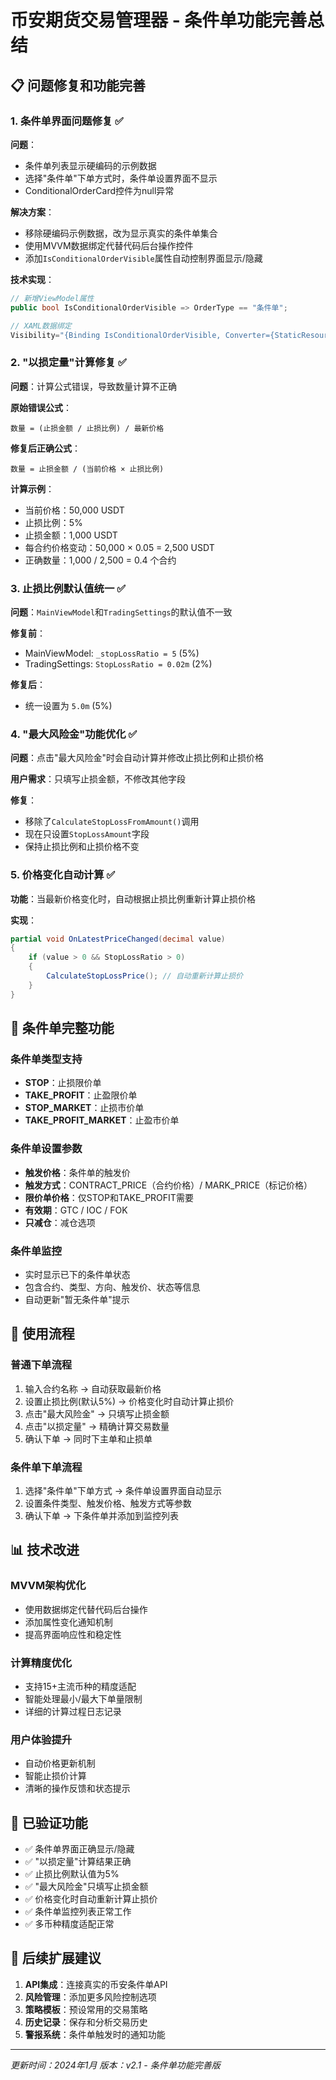# 币安期货交易管理器 - 条件单功能完善总结

## 📋 问题修复和功能完善

### 1. **条件单界面问题修复** ✅

**问题**：
- 条件单列表显示硬编码的示例数据
- 选择"条件单"下单方式时，条件单设置界面不显示
- ConditionalOrderCard控件为null异常

**解决方案**：
- 移除硬编码示例数据，改为显示真实的条件单集合
- 使用MVVM数据绑定代替代码后台操作控件
- 添加`IsConditionalOrderVisible`属性自动控制界面显示/隐藏

**技术实现**：
```csharp
// 新增ViewModel属性
public bool IsConditionalOrderVisible => OrderType == "条件单";

// XAML数据绑定
Visibility="{Binding IsConditionalOrderVisible, Converter={StaticResource BooleanToVisibilityConverter}}"
```

### 2. **"以损定量"计算修复** ✅

**问题**：计算公式错误，导致数量计算不正确

**原始错误公式**：
```
数量 = (止损金额 / 止损比例) / 最新价格
```

**修复后正确公式**：
```
数量 = 止损金额 / (当前价格 × 止损比例)
```

**计算示例**：
- 当前价格：50,000 USDT
- 止损比例：5%
- 止损金额：1,000 USDT
- 每合约价格变动：50,000 × 0.05 = 2,500 USDT
- 正确数量：1,000 / 2,500 = 0.4 个合约

### 3. **止损比例默认值统一** ✅

**问题**：`MainViewModel`和`TradingSettings`的默认值不一致

**修复前**：
- MainViewModel: `_stopLossRatio = 5` (5%)
- TradingSettings: `StopLossRatio = 0.02m` (2%)

**修复后**：
- 统一设置为 `5.0m` (5%)

### 4. **"最大风险金"功能优化** ✅

**问题**：点击"最大风险金"时会自动计算并修改止损比例和止损价格

**用户需求**：只填写止损金额，不修改其他字段

**修复**：
- 移除了`CalculateStopLossFromAmount()`调用
- 现在只设置`StopLossAmount`字段
- 保持止损比例和止损价格不变

### 5. **价格变化自动计算** ✅

**功能**：当最新价格变化时，自动根据止损比例重新计算止损价格

**实现**：
```csharp
partial void OnLatestPriceChanged(decimal value)
{
    if (value > 0 && StopLossRatio > 0)
    {
        CalculateStopLossPrice(); // 自动重新计算止损价
    }
}
```

## 🎯 条件单完整功能

### 条件单类型支持
- **STOP**：止损限价单
- **TAKE_PROFIT**：止盈限价单  
- **STOP_MARKET**：止损市价单
- **TAKE_PROFIT_MARKET**：止盈市价单

### 条件单设置参数
- **触发价格**：条件单的触发价
- **触发方式**：CONTRACT_PRICE（合约价格）/ MARK_PRICE（标记价格）
- **限价单价格**：仅STOP和TAKE_PROFIT需要
- **有效期**：GTC / IOC / FOK
- **只减仓**：减仓选项

### 条件单监控
- 实时显示已下的条件单状态
- 包含合约、类型、方向、触发价、状态等信息
- 自动更新"暂无条件单"提示

## 🔧 使用流程

### 普通下单流程
1. 输入合约名称 → 自动获取最新价格
2. 设置止损比例(默认5%) → 价格变化时自动计算止损价
3. 点击"最大风险金" → 只填写止损金额
4. 点击"以损定量" → 精确计算交易数量
5. 确认下单 → 同时下主单和止损单

### 条件单下单流程
1. 选择"条件单"下单方式 → 条件单设置界面自动显示
2. 设置条件类型、触发价格、触发方式等参数
3. 确认下单 → 下条件单并添加到监控列表

## 📊 技术改进

### MVVM架构优化
- 使用数据绑定代替代码后台操作
- 添加属性变化通知机制
- 提高界面响应性和稳定性

### 计算精度优化
- 支持15+主流币种的精度适配
- 智能处理最小/最大下单量限制
- 详细的计算过程日志记录

### 用户体验提升
- 自动价格更新机制
- 智能止损价计算
- 清晰的操作反馈和状态提示

## 🚀 已验证功能

- ✅ 条件单界面正确显示/隐藏
- ✅ "以损定量"计算结果正确
- ✅ 止损比例默认值为5%
- ✅ "最大风险金"只填写止损金额
- ✅ 价格变化时自动重新计算止损价
- ✅ 条件单监控列表正常工作
- ✅ 多币种精度适配正常

## 📝 后续扩展建议

1. **API集成**：连接真实的币安条件单API
2. **风险管理**：添加更多风险控制选项
3. **策略模板**：预设常用的交易策略
4. **历史记录**：保存和分析交易历史
5. **警报系统**：条件单触发时的通知功能

---
*更新时间：2024年1月*
*版本：v2.1 - 条件单功能完善版* 